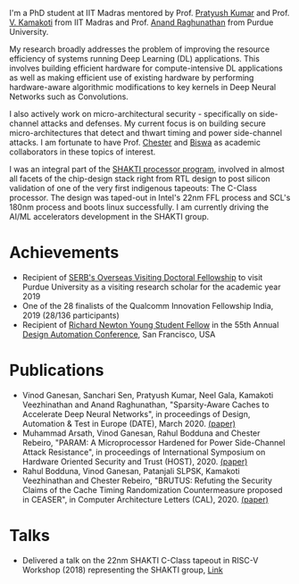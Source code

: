 I'm a PhD student at IIT Madras mentored by Prof. [Pratyush Kumar](http://www.cse.iitm.ac.in/~pratyush/) and Prof.[ V. Kamakoti](https://www.cse.iitm.ac.in/profile.php?arg=MTg=) from IIT Madras and Prof. [Anand Raghunathan](https://engineering.purdue.edu/~araghu/) from Purdue University.

My research broadly addresses the problem of improving the resource efficiency of systems running Deep Learning (DL) applications. This involves building efficient hardware for compute-intensive DL applications as well as making efficient use of existing hardware by performing hardware-aware algorithmic modifications to key kernels in Deep Neural Networks such as Convolutions. 

I also actively work on micro-architectural security - specifically on side-channel attacks and defenses. My current focus is on building secure micro-architectures that detect and thwart timing and power side-channel attacks. I am fortunate to have Prof. [Chester](https://www.cse.iitm.ac.in/~chester/) and [Biswa](https://www.cse.iitk.ac.in/users/biswap/) as academic collaborators in these topics of interest.  

I was an integral part of the [SHAKTI processor program](http://shakti.org.in), involved in almost all facets of the chip-design stack right from RTL design to post silicon validation of one of the very first indigenous tapeouts: The C-Class processor. The design was taped-out in Intel's 22nm FFL process and SCL's 180nm process and boots linux successfully. I am currently driving the AI/ML accelerators development in the SHAKTI group. 

# [](#header-3)Achievements
* Recipient of [SERB's Overseas Visiting Doctoral Fellowship](http://www.serbonline.in/SERB/ovdf) to visit Purdue University as a visiting research scholar for the academic year 2019
* One of the 28 finalists of the Qualcomm Innovation Fellowship India, 2019 (28/136 participants) 
* Recipient of [Richard Newton Young Student Fellow](https://dac.com/content/richard-newton-young-student-fellow-program-0) in the 55th Annual [Design Automation Conference](https://dac.com/), San Francisco, USA

# [](#header-3)Publications
* Vinod Ganesan, Sanchari Sen, Pratyush Kumar, Neel Gala, Kamakoti Veezhinathan and Anand Raghunathan, "Sparsity-Aware Caches to Accelerate Deep Neural Networks", in proceedings of Design, Automation & Test in Europe (DATE), March 2020. [(paper)]()
* Muhammad Arsath, Vinod Ganesan, Rahul Bodduna and Chester Rebeiro, "PARAM: A Microprocessor Hardened for Power Side-Channel Attack Resistance", in proceedings of International Symposium on Hardware Oriented Security and Trust (HOST), 2020. [(paper)](https://arxiv.org/abs/1911.08813)
* Rahul Bodduna, Vinod Ganesan, Patanjali SLPSK, Kamakoti Veezhinathan and Chester Rebeiro, "BRUTUS: Refuting the Security Claims of the Cache Timing Randomization Countermeasure proposed in CEASER", in Computer Architecture Letters (CAL), 2020. [(paper)]()


# [](#header-3)Talks
* Delivered a talk on the 22nm SHAKTI C-Class tapeout in RISC-V Workshop
  (2018) representing the SHAKTI group, [Link](https://www.youtube.com/watch?v=eVn4tsOLRLg)


